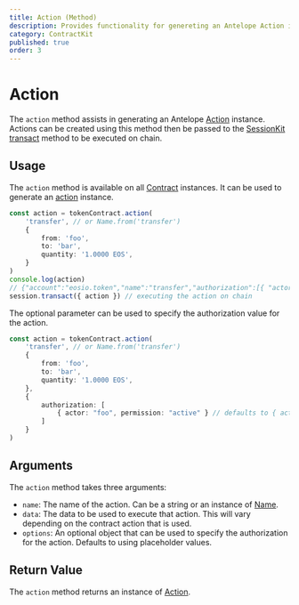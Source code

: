 ```yaml
---
title: Action (Method)
description: Provides functionality for genereting an Antelope Action instance that can then be passed to a a session.transact() method.
category: ContractKit
published: true
order: 3
---
```


# Action

The `action` method assists in generating an Antelope [Action](/docs/antelope/action) instance. Actions can be created using this method then be passed to the [SessionKit transact](/docs/session-kit/transact) method to be executed on chain.

## Usage

The `action` method is available on all [Contract](/docs/contract-kit/contract) instances. It can be used to generate an [action](/docs/antelope/action) instance.

```typescript
const action = tokenContract.action(
    'transfer', // or Name.from('transfer')
    {
        from: 'foo',
        to: 'bar',
        quantity: '1.0000 EOS',
    }
)
console.log(action)
// {"account":"eosio.token","name":"transfer","authorization":[{ "actor": "............1", "permission": "............2"}],"data":"80b1915e5d268dca00000092019ca65e010000000000000004454f5300000000185468616e6b7320666f7220616c6c20746865206669736821"}
session.transact({ action }) // executing the action on chain
```

The optional parameter can be used to specify the authorization value for the action.

```typescript
const action = tokenContract.action(
    'transfer', // or Name.from('transfer')
    {
        from: 'foo',
        to: 'bar',
        quantity: '1.0000 EOS',
    },
    {
        authorization: [
            { actor: "foo", permission: "active" } // defaults to { actor: "............1", permission: "............2" } placeholder
        ]
    }
)
```

## Arguments

The `action` method takes three arguments:

- `name`: The name of the action. Can be a string or an instance of [Name](/docs/antelope/name).
- `data`: The data to be used to execute that action. This will vary depending on the contract action that is used.
- `options`: An optional object that can be used to specify the authorization for the action. Defaults to using placeholder values.

## Return Value

The `action` method returns an instance of [Action](/docs/antelope/action).